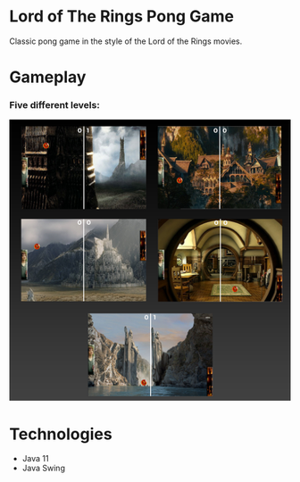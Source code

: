 # Lord of The Rings Pong Game

Classic pong game in the style of the Lord of the Rings movies. 

# Gameplay

### Five different levels:
  
  ![fullimage](/readme-pictures/levels.png)





# Technologies

* Java 11
* Java Swing
